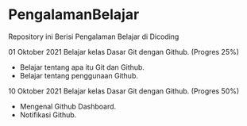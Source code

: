 # PengalamanBelajar
Repository ini Berisi Pengalaman Belajar di Dicoding

01 Oktober 2021
Belajar kelas Dasar Git dengan Github. (Progres 25%)
  * Belajar tentang apa itu Git dan Github.
  * Belajar tentang penggunaan Github.

10 Oktober 2021
Belajar kelas Dasar Git dengan Github. (Progres 50%)
  * Mengenal Github Dashboard.
  * Notifikasi Github.
